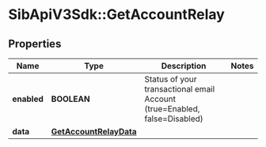 # SibApiV3Sdk::GetAccountRelay

## Properties
Name | Type | Description | Notes
------------ | ------------- | ------------- | -------------
**enabled** | **BOOLEAN** | Status of your transactional email Account (true&#x3D;Enabled, false&#x3D;Disabled) | 
**data** | [**GetAccountRelayData**](GetAccountRelayData.md) |  | 


